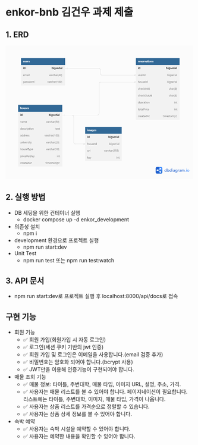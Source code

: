 # enkor-bnb 김건우 과제 제출

## 1. ERD
![](./docs/enkor-bnb-erd.png)

## 2. 실행 방법
- DB 세팅을 위한 컨테이너 실행
  - docker compose up -d enkor_development 
- 의존성 설치
  - npm i
- development 환경으로 프로젝트 실행
  - npm run start:dev
- Unit Test
  - npm run test 또는 npm run test:watch

## 3. API 문서
- npm run start:dev로 프로젝트 실행 후 localhost:8000/api/docs로 접속

## 구현 기능
- 회원 기능
  - ✅ 회원 가입(회원가입 시 자동 로그인)
  - ✅ 로그인(세션 쿠키 기반의 jwt 인증)
  - ✅ 회원 가입 및 로그인은 이메일을 사용합니다.(email 검증 추가)
  - ✅ 비밀번호는 암호화 되어야 합니다.(bcrypt 사용)
  - ✅ JWT만을 이용해 인증기능이 구현되어야 합니다.
- 매물 조회 기능
  - ✅ 매물 정보: 타이틀, 주변대학, 매물 타입, 이미지 URL, 설명, 주소, 가격.
  - ✅ 사용자는 매물 리스트를 볼 수 있어야 합니다. 페이지네이션이 필요합니다. 리스트에는 타이틀, 주변대학, 이미지, 매물 타입, 가격이 나옵니다.
  - ✅ 사용자는 상품 리스트를 가격순으로 정렬할 수 있습니다.
  - ✅ 사용자는 상품 상세 정보를 볼 수 있어야 합니다.
- 숙박 예약
  - ✅ 사용자는 숙박 시설을 예약할 수 있어야 합니다.
  - ✅ 사용자는 예약한 내용을 확인할 수 있어야 합니다.
